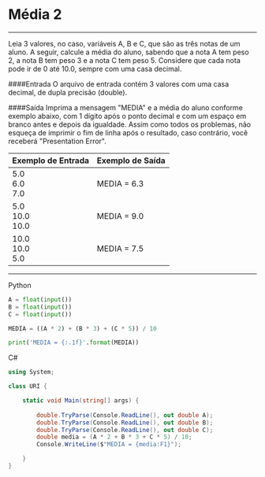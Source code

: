 # Média 2
---
Leia 3 valores, no caso, variáveis A, B e C, que são as três notas de um aluno. A seguir, calcule a média do aluno, sabendo que a nota A tem peso 2, a nota B tem peso 3 e a nota C tem peso 5. Considere que cada nota pode ir de 0 até 10.0, sempre com uma casa decimal.


####Entrada
O arquivo de entrada contém 3 valores com uma casa decimal, de dupla precisão (double).

####Saída
Imprima a mensagem "MEDIA" e a média do aluno conforme exemplo abaixo, com 1 dígito após o ponto decimal e com um espaço em branco antes e depois da igualdade. Assim como todos os problemas, não esqueça de imprimir o fim de linha após o resultado, caso contrário, você receberá "Presentation Error".

| Exemplo de Entrada  | Exemplo de Saída |
| ------------------- | ---------------- |
| 5.0<br>6.0<br>7.0   | MEDIA = 6.3      |
| 5.0<br>10.0<br>10.0 | MEDIA = 9.0      |
| 10.0<br>10.0<br>5.0 | MEDIA = 7.5      |
----

Python
```py
A = float(input())
B = float(input())
C = float(input())

MEDIA = ((A * 2) + (B * 3) + (C * 5)) / 10

print('MEDIA = {:.1f}'.format(MEDIA))

```
C#
```cs
using System; 

class URI {

    static void Main(string[] args) {
        
        double.TryParse(Console.ReadLine(), out double A);
        double.TryParse(Console.ReadLine(), out double B);
        double.TryParse(Console.ReadLine(), out double C);
        double media = (A * 2 + B * 3 + C * 5) / 10;
        Console.WriteLine($"MEDIA = {media:F1}");

    }
}
```